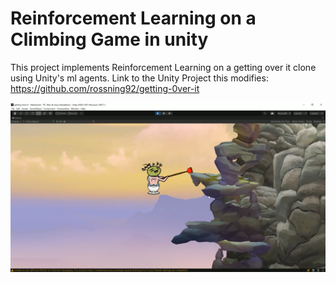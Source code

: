 
# Reinforcement Learning on a Climbing Game in unity

  

This project implements Reinforcement Learning on a getting over it clone using Unity's ml agents.
Link to the Unity Project this modifies: https://github.com/rossning92/getting-0ver-it
  

![Screenshot](./screenshot.jpg)